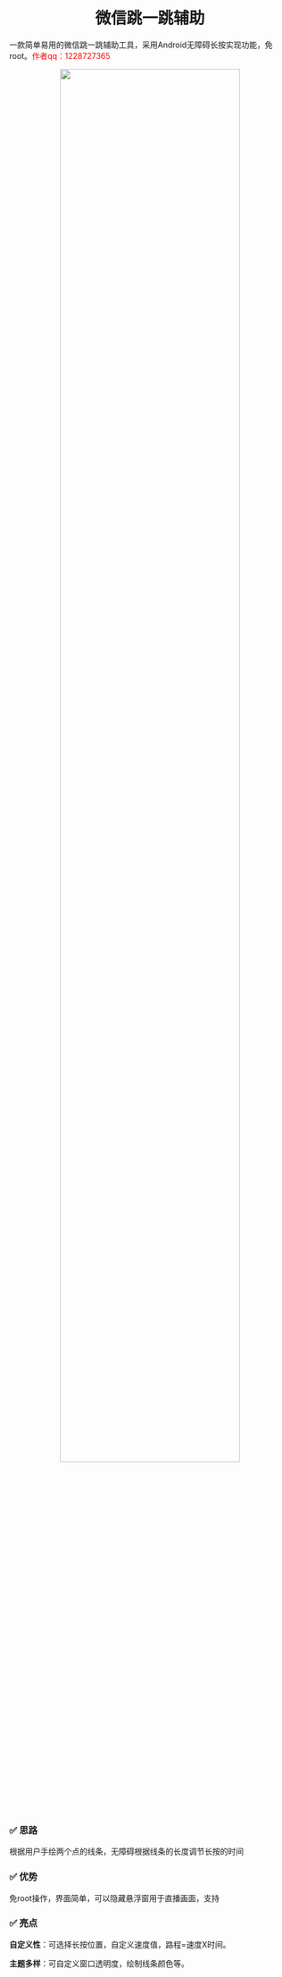 
<center><h1>微信跳一跳辅助</h1></center> 


一款简单易用的微信跳一跳辅助工具，采用Android无障碍长按实现功能，免root。<span style="color:red">作者qq：1228727365</span>

<center><img src="./image.png" style="width:80%"></center>

### ✅ 思路
根据用户手绘两个点的线条，无障碍根据线条的长度调节长按的时间

### ✅ 优势

免root操作，界面简单，可以隐藏悬浮窗用于直播画面，支持

### ✅ 亮点

**自定义性**：可选择长按位置，自定义速度值，路程=速度X时间。

**主题多样**：可自定义窗口透明度，绘制线条颜色等。
